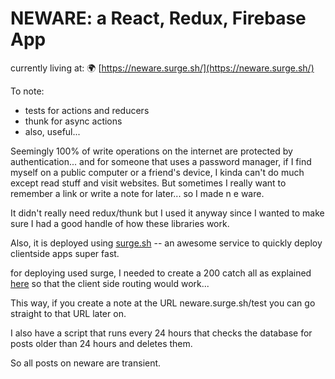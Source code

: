 # NEWARE: a React, Redux, Firebase App

currently living at: 🌍 [https://neware.surge.sh/](https://neware.surge.sh/)

To note:

* tests for actions and reducers
* thunk for async actions
* also, useful...

Seemingly 100% of write operations on the internet are protected by authentication... and for someone that uses a password manager, if I find myself on a public computer or a friend's device, I kinda can't do much except read stuff and visit websites. But sometimes I really want to remember a link or write a note for later... so I made n e ware. 

It didn't really need redux/thunk but I used it anyway since I wanted to make sure I had a good handle of how these libraries work. 

Also, it is deployed using [surge.sh](https://surge.sh) -- an awesome service to quickly deploy clientside apps super fast.

for deploying used surge, I needed to create a 200 catch all as explained [here](https://surge.sh/help/adding-a-200-page-for-client-side-routing) so that the client side routing would work...

This way, if you create a note at the URL neware.surge.sh/test you can go straight to that URL later on.

I also have a script that runs every 24 hours that checks the database for posts older than 24 hours and deletes them.

So all posts on neware are transient.
